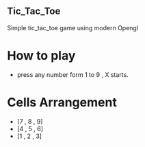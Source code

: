 ## Tic_Tac_Toe 
Simple tic_tac_toe game using modern Opengl

# How to play
- press any number form 1 to 9 , X starts.
# Cells Arrangement
- [7 , 8 , 9]
- [4 , 5 , 6]
- [1 , 2 , 3]
